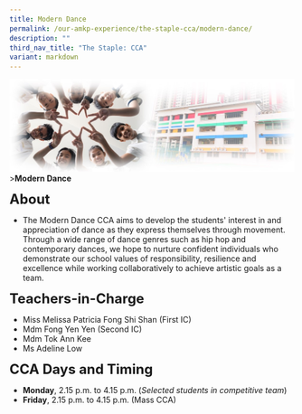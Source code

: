 ```yaml
---
title: Modern Dance
permalink: /our-amkp-experience/the-staple-cca/modern-dance/
description: ""
third_nav_title: "The Staple: CCA"
variant: markdown
---
```

![Sub-banner](/images/sub%20banner.jpg)
&gt;**Modern Dance**

**<font size="5">About</font>**

* The Modern Dance CCA aims to develop the students' interest in and appreciation of dance as they express themselves through movement. Through a wide range of dance genres such as hip hop and contemporary dances, we hope to nurture confident individuals who demonstrate our school values of responsibility, resilience and excellence while working collaboratively to achieve artistic goals as a team.

**<font size="5">   Teachers-in-Charge</font>**
* Miss Melissa Patricia Fong Shi Shan (First IC)
* Mdm Fong Yen Yen (Second IC)
* Mdm Tok Ann Kee
* Ms Adeline Low

**<font size="5">      CCA Days and Timing</font>**
* **Monday**, 2.15 p.m. to 4.15 p.m. (*Selected students in competitive team*)
* **Friday**, 2.15 p.m. to 4.15 p.m. (Mass CCA)
